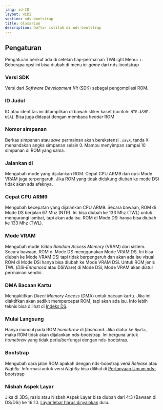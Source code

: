 ```yaml
---
lang: id-ID
layout: wiki
section: nds-bootstrap
title: Glosarium
description: Daftar istilah di nds-bootstrap
---
```


## Pengaturan
Pengaturan berikut ada di setelan tiap-permainan TWiLight Menu++. Beberapa opsi ini bisa diubah di menu *in-game* dari nds-bootstrap

### Versi SDK
Versi dari *Software Development Kit* (SDK) sebagai pengompilasi ROM.

### ID Judul
ID atau identitas ini ditampilkan di bawah stiker kaset (contoh: `NTR-ASME-USA`). Bisa juga didapat dengan membaca *header* ROM.

### Nomor simpanan
Berkas simpanan atau *save* permainan akan berekstensi `.savX`, tanda X menandakan angka simpanan selain 0. Mampu menyimpan sampai 10 simpanan di ROM yang sama.

### Jalankan di
Mengubah mode yang dijalankan ROM. Cepat CPU ARM9 dan opsi Mode VRAM juga terpengaruh. Jika ROM yang tidak didukung diubah ke mode DSi tidak akan ada efeknya.

### Cepat CPU ARM9
Mengubah kecepatan yang dijalankan CPU ARM9. Secara bawaan, ROM di Mode DS berjalan 67 Mhz (NTR). Ini bisa diubah ke 133 Mhz (TWL) untuk mengurangi lambat, tapi akan ada isu. ROM di Mode DSi hanya bisa diubah ke 133 Mhz (TWL).

### Mode VRAM
Mengubah mode *Video Random Access Memory* (VRAM) dari sistem. Secara bawaan, ROM di Mode DS menggunakan Mode VRAM DS. Ini bisa diubah ke Mode VRAM DSi tapi tidak berpengaruh dan akan ada isu visual. ROM di Mode DSi hanya bisa diubah ke Mode VRAM DSi. Untuk ROM jenis TWL (*DSi-Enhanced* atau DSiWare) di Mode DSi, Mode VRAM akan diatur permainan sendiri.

### DMA Bacaan Kartu
Mengaktifkan *Direct Memory Access* (DMA) untuk bacaan kartu. Jika ini diaktifkan akan sedikit mempercepat ROM, tapi akan ada isu. Info lebih teknis bisa dilihat di [Indeks DS](https://wiki.ds-homebrew.com/ds-index/retail-roms#card-read-dma).

### Mulai Langsung
Hanya muncul pada ROM *homebrew* di *flashcard*. Jika diatur ke `Nyala`, maka ROM tidak akan dijalankan nds-bootstrap. Ini berguna untuk *homebrew* yang tidak perlu/berfungsi dengan nds-bootstrap.

### Bootstrap
Mengubah cara jalan ROM apakah dengan nds-boostrap versi *Release* atau *Nightly*. Informasi untuk versi *Nightly* bisa dilihat di [Pertanyaan Umum nds-bootstrap](https://wiki.ds-homebrew.com/nds-bootstrap/faq?faq=what-is-a-nightly-and-where-do-i-get-it)

### Nisbah Aspek Layar
Jika di 3DS, rasio atau Nisbah Aspek Layar bisa diubah dari 4:3 (Bawaan di DS/DSi) ke 16:10. [Layar lebar harus dinyalakan](https://wiki.ds-homebrew.com/twilightmenu/playing-in-widescreen) dulu.

